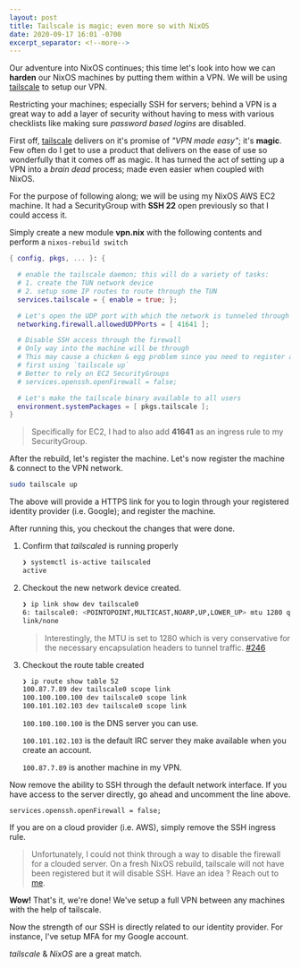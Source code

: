 ```yaml
---
layout: post
title: Tailscale is magic; even more so with NixOS
date: 2020-09-17 16:01 -0700
excerpt_separator: <!--more-->
---
```


Our adventure into NixOS continues; this time let's look into how we can **harden** our NixOS machines by putting them within a VPN. We will be using [tailscale](https://tailscale.com/) to setup our VPN.

Restricting your machines; especially SSH for servers; behind a VPN is a great way to add a layer of security without having to mess with various checklists like making sure _password based logins_ are disabled.

<!--more-->

First off, [tailscale](https://tailscale.com/) delivers on it's promise of _"VPN made easy"_; it's **magic**. Few often do I get to use a product that delivers on the ease of use so wonderfully that it comes off as magic. It has turned the act of setting up a VPN into a _brain dead_ process; made even easier when coupled with NixOS.

For the purpose of following along; we will be using my NixOS AWS EC2 machine.
It had a SecurityGroup with **SSH 22** open previously so that I could access it.

Simply create a new module **vpn.nix** with the following contents and perform a `nixos-rebuild switch`

```nix
{ config, pkgs, ... }: {

  # enable the tailscale daemon; this will do a variety of tasks:
  # 1. create the TUN network device
  # 2. setup some IP routes to route through the TUN
  services.tailscale = { enable = true; };

  # Let's open the UDP port with which the network is tunneled through
  networking.firewall.allowedUDPPorts = [ 41641 ];

  # Disable SSH access through the firewall
  # Only way into the machine will be through
  # This may cause a chicken & egg problem since you need to register a machine
  # first using `tailscale up`
  # Better to rely on EC2 SecurityGroups
  # services.openssh.openFirewall = false;

  # Let's make the tailscale binary available to all users
  environment.systemPackages = [ pkgs.tailscale ];
}
```

> Specifically for EC2, I had to also add **41641** as an ingress rule to my SecurityGroup.

After the rebuild, let's register the machine. Let's now register the machine & connect to the VPN network.

```bash
sudo tailscale up
```

The above will provide a HTTPS link for you to login through your registered identity provider (i.e. Google); and register the machine.

After running this, you checkout the changes that were done.

1. Confirm that _tailscaled_ is running properly
    ```bash
    ❯ systemctl is-active tailscaled
    active
    ```
2. Checkout the new network device created.
    ```bash
    ❯ ip link show dev tailscale0
    6: tailscale0: <POINTOPOINT,MULTICAST,NOARP,UP,LOWER_UP> mtu 1280 qdisc pfifo_fast state UNKNOWN mode DEFAULT group default qlen 500
    link/none
    ```
    > Interestingly, the MTU is set to 1280 which is very conservative for the necessary encapsulation headers to tunnel traffic. [#246](https://github.com/tailscale/tailscale/issues/246)
3. Checkout the route table created
    ```bash
    ❯ ip route show table 52
    100.87.7.89 dev tailscale0 scope link
    100.100.100.100 dev tailscale0 scope link
    100.101.102.103 dev tailscale0 scope link
    ```

    `100.100.100.100` is the DNS server you can use.

    `100.101.102.103` is the default IRC server they make available when you create an account.

    `100.87.7.89` is another machine in my VPN.

Now remove the ability to SSH through the default network interface. If you have access to the server directly, go ahead and uncomment the line above.

```
services.openssh.openFirewall = false;
```

If you are on a cloud provider (i.e. AWS), simply remove the SSH ingress rule.

> Unfortunately, I could not think through a way to disable the firewall for a clouded server. On a fresh NixOS rebuild, tailscale will not have been registered but it will disable SSH. Have an idea ? Reach out to [me](mailto:farid.m.zakaria@gmail.com).

**Wow!** That's it, we're done! We've setup a full VPN between any machines with the help of tailscale.

Now the strength of our SSH is directly related to our identity provider. For instance, I've setup MFA for my Google account.

_tailscale_ & _NixOS_ are a great match.
